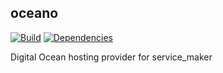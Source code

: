 ## oceano

[![Build](https://travis-ci.org/bandwidthcom/oceano.png)](https://travis-ci.org/bandwidthcom/oceano)
[![Dependencies](https://david-dm.org/bandwidthcom/oceano.png)](https://david-dm.org/bandwidthcom/oceano)

Digital Ocean hosting provider for service_maker
